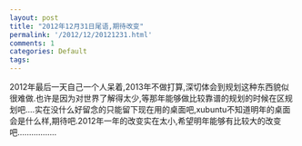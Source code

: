 ```yaml
---
layout: post
title: "2012年12月31日尾语,期待改变"
permalink: '/2012/12/20121231.html'
comments: 1
categories: Default
tags: 
---
```

<div dir="ltr">2012年最后一天自己一个人呆着,2013年不做打算,深切体会到规划这种东西貌似很难做.也许是因为对世界了解得太少,等那年能够做比较靠谱的规划的时候在区规划吧....<a href="http://2.bp.blogspot.com/-0hLqmaPBW1o/UOGxTJf6-9I/AAAAAAAAt_Q/9KLhlARWECI/s1600/image-767603.png"><img alt="" border="0" id="BLOGGER_PHOTO_ID_5828134335319571410" src="http://2.bp.blogspot.com/-0hLqmaPBW1o/UOGxTJf6-9I/AAAAAAAAt_Q/9KLhlARWECI/s320/image-767603.png"/></a>实在没什么好留念的只能留下现在用的桌面吧,xubuntu不知道明年的桌面会是什么样,期待吧.2012年一年的改变实在太小,希望明年能够有比较大的改变吧.................</div>